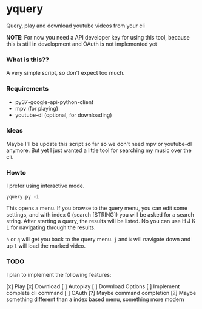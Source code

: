 # yquery
Query, play and download youtube videos from your cli

__NOTE__: For now you need a API developer key for using this tool, because this is still in development and OAuth is not implemented yet

### What is this??
A very simple script, so don't expect too much.

### Requirements
- py37-google-api-python-client
- mpv (for playing)
- youtube-dl (optional, for downloading)

### Ideas
Maybe I'll be update this script so far so we don't need mpv or youtube-dl anymore. But yet I just wanted a little tool for searching my music over the cli.

### Howto
I prefer using interactive mode. 
```
yquery.py -i
```

This opens a menu.
If you browse to the query menu, you can edit some settings, and with index 0 (search [STRING]) you will be asked for a search string.
After starting a query, the results will be listed. No you can use H J K L for navigating through the results.

`h` or `q` will get you back to the query menu.
`j` and `k` will navigate down and up
`l` will load the marked video.

### TODO
I plan to implement the following features:

[x] Play
[x] Download
[ ] Autoplay
[ ] Download Options
[ ] Implement complete cli command
[ ] OAuth
[?] Maybe command completion
[?] Maybe something different than a index based menu, something more modern
